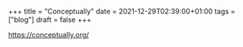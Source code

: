 +++
title = "Conceptually"
date = 2021-12-29T02:39:00+01:00
tags = ["blog"]
draft = false
+++

<https://conceptually.org/>
